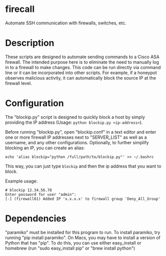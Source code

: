 # firecall
Automate SSH communication with firewalls, switches, etc.


# Description

These scripts are designed to automate sending commands to a Cisco ASA firewall.  The intended purpose here is to eliminate the need to manually log in to a firewall to make changes.  This code can be run directly via command line or it can be incorporated into other scripts.  For example, if a honeypot observes malicious activity, it can automatically block the source IP at the firewall level.


# Configuration

The "blockip.py" script is designed to quickly block a host by simply providing the IP address (Usage: `python blockip.py <ip-address>`). 

Before running "blockip.py", open "blockip.conf" in a text editor and enter one or more firewall IP addresses next to "SERVER_LIST" as well as a username, and any other configurations.  Optionally, to further simplify blocking an IP, you can create an alias:

`echo 'alias blockip="python /full/path/to/blockip.py"' >> ~/.bashrc`

This way, you can just type `blockip` and then the ip address that you want to block.

Example usage:
```
# blockip 12.34.56.78
Enter password for user "admin": 
[-] (firewall01) Added IP 'x.x.x.x' to firewall group 'Deny_All_Group'
```


# Dependencies

"paramiko" must be installed for this program to run.  To install paramiko, try running "pip install paramiko".  On Macs, you may have to install a version of Python that has "pip".  To do this, you can use either easy_install or homebrew (run "sudo easy_install pip" or "brew install python")

